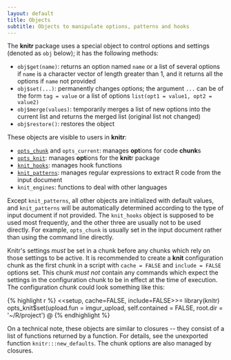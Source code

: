 ```yaml
---
layout: default
title: Objects
subtitle: Objects to manipulate options, patterns and hooks
---
```


The **knitr** package uses a special object to control options and settings (denoted as `obj` below); it has the following methods:

- `obj$get(name)`: returns an option named `name` or a list of several options if `name` is a character vector of length greater than 1, and it returns all the options if `name` not provided
- `obj$set(...)`: permanently changes options; the argument `...` can be of the form `tag = value` or a list of options `list(opt1 = value1, opt2 = value2)`
- `obj$merge(values)`: temporarily merges a list of new options into the current list and returns the merged list (original list not changed)
- `obj$restore()`: restores the object

These objects are visible to users in **knitr**:

- [`opts_chunk`](options#chunk_options) and `opts_current`: manages **opt**ions for code **chunk**s
- [`opts_knit`](options#package_options): manages **opt**ions for the **knit**r package
- [`knit_hooks`](hooks): manages hook functions
- [`knit_patterns`](patterns): manages regular expressions to extract R code from the input document
- `knit_engines`: functions to deal with other languages

Except `knit_patterns`, all other objects are initialized with default values, and `knit_patterns` will be automatically determined according to the type of input document if not provided. The `knit_hooks` object is supposed to be used most frequently, and the other three are usually not to be used directly. For example, `opts_chunk` is usually set in the input document rather than using the command line directly.

Knitr's settings _must_ be set in a chunk before any chunks which rely
on those settings to be active. It is recommended to create a **knit**
configuration chunk as the first chunk in a script with `cache =
FALSE` and `include = FALSE` options set. This chunk _must not_ contain
any commands which expect the settings in the configuration chunk to
be in effect at the time of execution. The configuration chunk could
look something like this:

{% highlight r %}
<<setup, cache=FALSE, include=FALSE>>=
library(knitr)
opts_knit$set(upload.fun = imgur_upload, self.contained = FALSE,
              root.dir = '~/R/project')
@
{% endhighlight %}

On a technical note, these objects are similar to closures -- they
consist of a list of functions returned by a function. For details,
see the unexported function `knitr:::new_defaults`. The chunk options
are also managed by closures.
